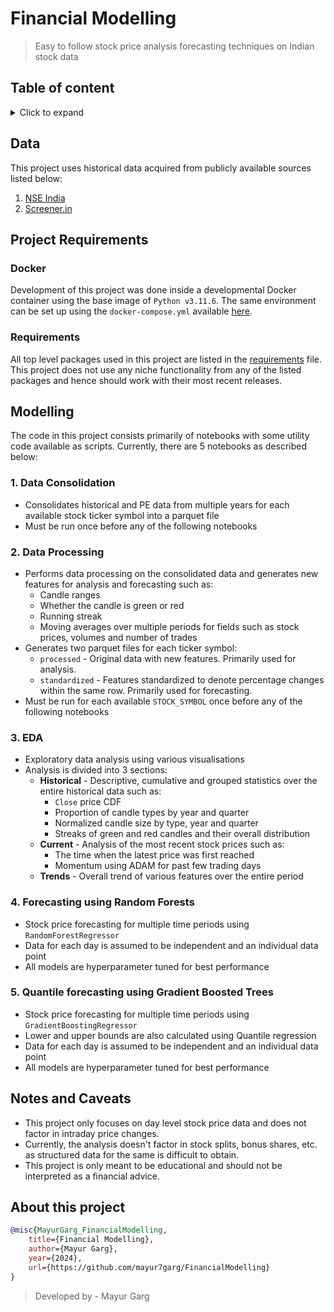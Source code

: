 # Financial Modelling
> Easy to follow stock price analysis forecasting techniques on Indian stock data

## Table of content

<details>
<summary>Click to expand</summary>

- [Data](#data)
- [Project Requirements](#project-requirements)
- [Modelling](#modelling)
- [Notes and Caveats](#notes-and-caveats)
- [About this project](#about-this-project)
</details>

## Data
This project uses historical data acquired from publicly available sources listed below:

1. [NSE India](https://www.nseindia.com/)
2. [Screener.in](https://www.screener.in/)

## Project Requirements

### Docker
Development of this project was done inside a developmental Docker container using the base image of `Python v3.11.6`. The same environment can be set up using the `docker-compose.yml` available [here](./docker-compose.yml).

### Requirements
All top level packages used in this project are listed in the [requirements](./requirements.txt) file. This project does not use any niche functionality from any of the listed packages and hence should work with their most recent releases.

## Modelling
The code in this project consists primarily of notebooks with some utility code available as scripts. Currently, there are 5 notebooks as described below:

### 1. Data Consolidation
- Consolidates historical and PE data from multiple years for each available stock ticker symbol into a parquet file
- Must be run once before any of the following notebooks

### 2. Data Processing
- Performs data processing on the consolidated data and generates new features for analysis and forecasting such as:
    - Candle ranges
    - Whether the candle is green or red
    - Running streak
    - Moving averages over multiple periods for fields such as stock prices, volumes and number of trades
- Generates two parquet files for each ticker symbol:
    - `processed` - Original data with new features. Primarily used for analysis.
    - `standardized` - Features standardized to denote percentage changes within the same row. Primarily used for forecasting.
- Must be run for each available `STOCK_SYMBOL` once before any of the following notebooks

### 3. EDA
- Exploratory data analysis using various visualisations
- Analysis is divided into 3 sections:
    - **Historical** - Descriptive, cumulative and grouped statistics over the entire historical data such as:
        - `Close` price CDF
        - Proportion of candle types by year and quarter
        - Normalized candle size by type, year and quarter
        - Streaks of green and red candles and their overall distribution
    - **Current** - Analysis of the most recent stock prices such as:
        - The time when the latest price was first reached
        - Momentum using ADAM for past few trading days
    - **Trends** - Overall trend of various features over the entire period

### 4. Forecasting using Random Forests
- Stock price forecasting for multiple time periods using `RandomForestRegressor`
- Data for each day is assumed to be independent and an individual data point
- All models are hyperparameter tuned for best performance

### 5. Quantile forecasting using Gradient Boosted Trees
- Stock price forecasting for multiple time periods using `GradientBoostingRegressor`
- Lower and upper bounds are also calculated using Quantile regression
- Data for each day is assumed to be independent and an individual data point
- All models are hyperparameter tuned for best performance

## Notes and Caveats
- This project only focuses on day level stock price data and does not factor in intraday price changes.
- Currently, the analysis doesn't factor in stock splits, bonus shares, etc. as structured data for the same is difficult to obtain.
- This project is only meant to be educational and should not be interpreted as a financial advice.

## About this project

```bibtex
@misc{MayurGarg_FinancialModelling,
    title={Financial Modelling},
    author={Mayur Garg},
    year={2024},
    url={https://github.com/mayur7garg/FinancialModelling}
}
```

> Developed by - Mayur Garg